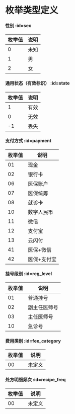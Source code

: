 # 枚举类型定义

#### 性别 :id=sex

| 枚举值 | 说明 |
| ------ | ---- |
|   0    | 未知 |
|   1    | 男   |
|   2    | 女   |

#### 通用状态（有效标识） :id=state

| 枚举值 | 说明 |
| ------ | ---- |
|   1    | 有效 |
|   0    | 无效 |
|   -1   | 丢失 |

#### 支付方式 :id=payment

| 枚举值 | 说明 |
| ------ | ---- |
|   01   | 现金 |
|   02   | 银行卡 |
|   06   | 医保账户 |
|   07   | 医保统筹 |
|   08   | 就诊卡 |
|   10   | 数字人民币 |
|   11   | 微信 |
|   12   | 支付宝 |
|   13   | 云闪付 |
|   41   | 医保+微信 |
|   42   | 医保+支付宝 |

#### 挂号级别 :id=reg_level
| 枚举值 | 说明 |
| ------ | ---- |
|   01   | 普通挂号 |
|   02   | 副主任医师号   |
|   03   | 主任医师号   |
|   10   | 急诊号 |

#### 费用类别 :id=fee_category
| 枚举值 | 说明 |
| ------ | ---- |
|   00   | 未定义 |

#### 处方明细频次 :id=recipe_freq
| 枚举值 | 说明 |
| ------ | ---- |
|   00   | 未定义 |
